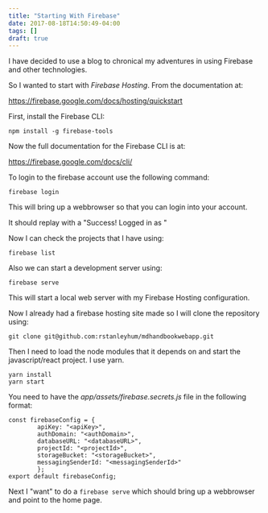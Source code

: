 ```yaml
---
title: "Starting With Firebase"
date: 2017-08-18T14:50:49-04:00
tags: []
draft: true
---
```


I have decided to use a blog to chronical my adventures in using Firebase and other technologies.

So I wanted to start with *Firebase Hosting*. From the documentation at:

https://firebase.google.com/docs/hosting/quickstart 

First, install the Firebase CLI:

```shell
npm install -g firebase-tools
```

Now the full documentation for the Firebase CLI is at:

https://firebase.google.com/docs/cli/

To login to the firebase account use the following command:

```shell
firebase login
```

This will bring up a webbrowser so that you can login into your account.

It should replay with a "Success! Logged in as <email address>"

Now I can check the projects that I have using:

```shell
firebase list
```

Also we can start a development server using:

```shell
firebase serve
```

This will start a local web server with my Firebase Hosting configuration.


Now I already had a firebase hosting site made so I will clone the repository using:

```shell
git clone git@github.com:rstanleyhum/mdhandbookwebapp.git
```

Then I need to load the node modules that it depends on and start the javascript/react project. I use yarn.

```shell
yarn install
yarn start
```

You need to have the *app/assets/firebase.secrets.js* file in the following format:

```
const firebaseConfig = {
        apiKey: "<apiKey>",
        authDomain: "<authDomain>",  
        databaseURL: "<databaseURL>",  
        projectId: "<projectId>",  
        storageBucket: "<storageBucket>",
        messagingSenderId: "<messagingSenderId>"
        };
export default firebaseConfig;
```

Next I "want" to do a `firebase serve` which should bring up a webbrowser and point to the home page.

